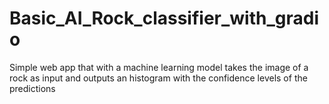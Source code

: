 # Basic_AI_Rock_classifier_with_gradio
Simple web app that with a machine learning model takes the image of a rock as input and outputs an histogram with the confidence levels of the predictions
